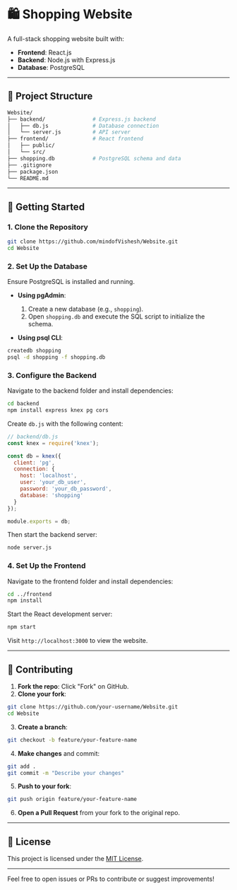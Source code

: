 # 🛍️ Shopping Website

A full-stack shopping website built with:

- **Frontend**: React.js
- **Backend**: Node.js with Express.js
- **Database**: PostgreSQL

---

## 📁 Project Structure

```bash
Website/
├── backend/               # Express.js backend
│   ├── db.js              # Database connection
│   └── server.js          # API server
├── frontend/              # React frontend
│   ├── public/
│   └── src/
├── shopping.db            # PostgreSQL schema and data
├── .gitignore
├── package.json
└── README.md
```

---

## 🚀 Getting Started

### 1. Clone the Repository

```bash
git clone https://github.com/mindofVishesh/Website.git
cd Website
```

### 2. Set Up the Database

Ensure PostgreSQL is installed and running.

- **Using pgAdmin**:
  1. Create a new database (e.g., `shopping`).
  2. Open `shopping.db` and execute the SQL script to initialize the schema.

- **Using psql CLI**:

```bash
createdb shopping
psql -d shopping -f shopping.db
```

### 3. Configure the Backend

Navigate to the backend folder and install dependencies:

```bash
cd backend
npm install express knex pg cors
```

Create `db.js` with the following content:

```javascript
// backend/db.js
const knex = require('knex');

const db = knex({
  client: 'pg',
  connection: {
    host: 'localhost',
    user: 'your_db_user',
    password: 'your_db_password',
    database: 'shopping'
  }
});

module.exports = db;
```

Then start the backend server:

```bash
node server.js
```

### 4. Set Up the Frontend

Navigate to the frontend folder and install dependencies:

```bash
cd ../frontend
npm install
```

Start the React development server:

```bash
npm start
```

Visit `http://localhost:3000` to view the website.

---

## 🤝 Contributing

1. **Fork the repo**: Click "Fork" on GitHub.
2. **Clone your fork**:

```bash
git clone https://github.com/your-username/Website.git
cd Website
```

3. **Create a branch**:

```bash
git checkout -b feature/your-feature-name
```

4. **Make changes** and commit:

```bash
git add .
git commit -m "Describe your changes"
```

5. **Push to your fork**:

```bash
git push origin feature/your-feature-name
```

6. **Open a Pull Request** from your fork to the original repo.

---

## 📄 License

This project is licensed under the [MIT License](LICENSE).

---

Feel free to open issues or PRs to contribute or suggest improvements!
